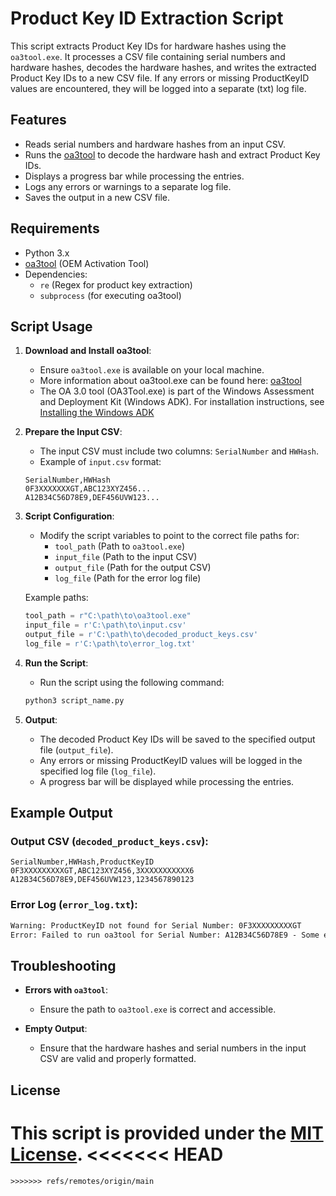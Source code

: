 
# Product Key ID Extraction Script

This script extracts Product Key IDs for hardware hashes using the `oa3tool.exe`. It processes a CSV file containing serial numbers and hardware hashes, decodes the hardware hashes, and writes the extracted Product Key IDs to a new CSV file. If any errors or missing ProductKeyID values are encountered, they will be logged into a separate (txt) log file.

## Features
- Reads serial numbers and hardware hashes from an input CSV.
- Runs the [oa3tool](https://learn.microsoft.com/en-us/windows-hardware/manufacture/desktop/oa3-command-line-config-file-syntax?view=windows-11) to decode the hardware hash and extract Product Key IDs.
- Displays a progress bar while processing the entries.
- Logs any errors or warnings to a separate log file.
- Saves the output in a new CSV file.

## Requirements
- Python 3.x
- [oa3tool](https://learn.microsoft.com/en-us/windows-hardware/manufacture/desktop/oa3-command-line-config-file-syntax?view=windows-11) (OEM Activation Tool)
- Dependencies:
  - `re` (Regex for product key extraction)
  - `subprocess` (for executing oa3tool)

## Script Usage

1. **Download and Install oa3tool**: 
   - Ensure `oa3tool.exe` is available on your local machine.
   - More information about oa3tool.exe can be found here: [oa3tool](https://learn.microsoft.com/en-us/windows-hardware/manufacture/desktop/oa3-command-line-config-file-syntax?view=windows-11)
   - The OA 3.0 tool (OA3Tool.exe) is part of the Windows Assessment and Deployment Kit (Windows ADK). For installation instructions, see [Installing the Windows ADK](https://learn.microsoft.com/en-us/previous-versions/windows/hh825494(v=win.10))

2. **Prepare the Input CSV**:
   - The input CSV must include two columns: `SerialNumber` and `HWHash`. 
   - Example of `input.csv` format:
   ```csv
   SerialNumber,HWHash
   0F3XXXXXXXGT,ABC123XYZ456...
   A12B34C56D78E9,DEF456UVW123...
   ```

3. **Script Configuration**:
   - Modify the script variables to point to the correct file paths for:
     - `tool_path` (Path to `oa3tool.exe`)
     - `input_file` (Path to the input CSV)
     - `output_file` (Path for the output CSV)
     - `log_file` (Path for the error log file)
   
   Example paths:
   ```python
   tool_path = r"C:\path\to\oa3tool.exe"
   input_file = r'C:\path\to\input.csv'
   output_file = r'C:\path\to\decoded_product_keys.csv'
   log_file = r'C:\path\to\error_log.txt'
   ```

4. **Run the Script**:
   - Run the script using the following command:

   ```bash
   python3 script_name.py
   ```

5. **Output**:
   - The decoded Product Key IDs will be saved to the specified output file (`output_file`).
   - Any errors or missing ProductKeyID values will be logged in the specified log file (`log_file`).
   - A progress bar will be displayed while processing the entries.

## Example Output

### Output CSV (`decoded_product_keys.csv`):

```csv
SerialNumber,HWHash,ProductKeyID
0F3XXXXXXXXXGT,ABC123XYZ456,3XXXXXXXXXXX6
A12B34C56D78E9,DEF456UVW123,1234567890123
```

### Error Log (`error_log.txt`):

```txt
Warning: ProductKeyID not found for Serial Number: 0F3XXXXXXXXXGT
Error: Failed to run oa3tool for Serial Number: A12B34C56D78E9 - Some error message here...
```

## Troubleshooting

- **Errors with `oa3tool`**:
  - Ensure the path to `oa3tool.exe` is correct and accessible.

- **Empty Output**:
  - Ensure that the hardware hashes and serial numbers in the input CSV are valid and properly formatted.

## License

This script is provided under the [MIT License](LICENSE).
<<<<<<< HEAD
=======
```
>>>>>>> refs/remotes/origin/main
